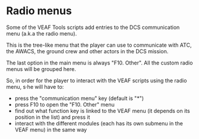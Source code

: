 # Radio menus

Some of the VEAF Tools scripts add entries to the DCS communication menu (a.k.a the radio menu).

This is the tree-like menu that the player can use to communicate with ATC, the AWACS, the ground crew and other actors in the DCS mission.

The last option in the main menu is always "F10. Other". All the custom radio menus will be grouped here.

So, in order for the player to interact with the VEAF scripts using the radio menu, s·he will have to:

* press the "communication menu" key (default is "\*")
* press F10 to open the "F10. Other" menu
* find out what function key is linked to the VEAF menu (it depends on its position in the list) and press it
* interact with the different modules (each has its own submenu in the VEAF menu) in the same way
